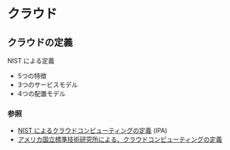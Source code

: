 # クラウド

## クラウドの定義
NIST による定義
- 5つの特徴
- 3つのサービスモデル
- 4つの配置モデル

### 参照
- [NIST によるクラウドコンピューティングの定義](https://www.ipa.go.jp/files/000025366.pdf) (IPA)
- [アメリカ国立標準技術研究所による、クラウドコンピューティングの定義](https://www.publickey1.jp/blog/10/post_135.html)
